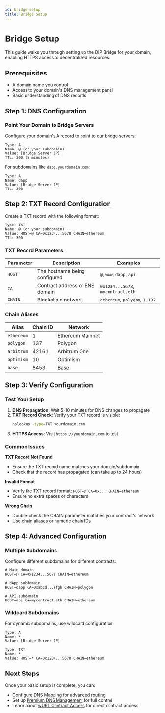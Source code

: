 ```yaml
---
id: bridge-setup
title: Bridge Setup
---
```


# Bridge Setup

This guide walks you through setting up the DIP Bridge for your domain, enabling HTTPS access to decentralized resources.

## Prerequisites

- A domain name you control
- Access to your domain's DNS management panel
- Basic understanding of DNS records

## Step 1: DNS Configuration

### Point Your Domain to Bridge Servers

Configure your domain's A record to point to our bridge servers:

```
Type: A
Name: @ (or your subdomain)
Value: [Bridge Server IP]
TTL: 300 (5 minutes)
```

For subdomains like `dapp.yourdomain.com`:

```
Type: A
Name: dapp
Value: [Bridge Server IP]
TTL: 300
```

## Step 2: TXT Record Configuration

Create a TXT record with the following format:

```
Type: TXT
Name: @ (or your subdomain)
Value: HOST=@ CA=0x1234...5678 CHAIN=ethereum
TTL: 300
```

### TXT Record Parameters

| Parameter | Description | Examples |
|-----------|-------------|----------|
| `HOST` | The hostname being configured | `@`, `www`, `dapp`, `api` |
| `CA` | Contract address or ENS domain | `0x1234...5678`, `mycontract.eth` |
| `CHAIN` | Blockchain network | `ethereum`, `polygon`, `1`, `137` |

### Chain Aliases

| Alias | Chain ID | Network |
|-------|----------|---------|
| `ethereum` | 1 | Ethereum Mainnet |
| `polygon` | 137 | Polygon |
| `arbitrum` | 42161 | Arbitrum One |
| `optimism` | 10 | Optimism |
| `base` | 8453 | Base |

## Step 3: Verify Configuration

### Test Your Setup

1. **DNS Propagation**: Wait 5-10 minutes for DNS changes to propagate
2. **TXT Record Check**: Verify your TXT record is visible:
   ```bash
   nslookup -type=TXT yourdomain.com
   ```
3. **HTTPS Access**: Visit `https://yourdomain.com` to test

### Common Issues

**TXT Record Not Found**
- Ensure the TXT record name matches your domain/subdomain
- Check that the record has propagated (can take up to 24 hours)

**Invalid Format**
- Verify the TXT record format: `HOST=@ CA=0x... CHAIN=ethereum`
- Ensure no extra spaces or characters

**Wrong Chain**
- Double-check the CHAIN parameter matches your contract's network
- Use chain aliases or numeric chain IDs

## Step 4: Advanced Configuration

### Multiple Subdomains

Configure different subdomains for different contracts:

```
# Main domain
HOST=@ CA=0x1234...5678 CHAIN=ethereum

# dApp subdomain
HOST=dapp CA=0xabcd...efgh CHAIN=polygon

# API subdomain
HOST=api CA=mycontract.eth CHAIN=ethereum
```

### Wildcard Subdomains

For dynamic subdomains, use wildcard configuration:

```
Type: A
Name: *
Value: [Bridge Server IP]

Type: TXT
Name: *
Value: HOST=* CA=0x1234...5678 CHAIN=ethereum
```

## Next Steps

Once your basic setup is complete, you can:

- [Configure DNS Mapping](./03-dns-mapping.md) for advanced routing
- Set up [Premium DNS Management](./04-premium-dns.md) for full control
- Learn about [wURL Contract Access](./05-wurl-access.md) for direct contract access

